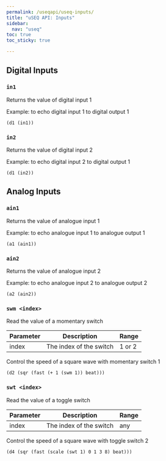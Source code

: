 ```yaml
---
permalink: /useqapi/useq-inputs/
title: "uSEQ API: Inputs"
sidebar:
  nav: "useq"
toc: true
toc_sticky: true

---
```


## Digital Inputs

### `in1`

Returns the value of digital input 1 

Example: to echo digital input 1 to digital output 1
```
(d1 (in1))
```

### `in2`

Returns the value of digital input 2

Example: to echo digital input 2 to digital output 1
```
(d1 (in2))
```

## Analog Inputs

### `ain1`

Returns the value of analogue input 1

Example: to echo analogue input 1 to analogue output 1
```
(a1 (ain1))
```

### `ain2`

Returns the value of analogue input 2

Example: to echo analogue input 2 to analogue output 2
```
(a2 (ain2))
```

### `swm <index>`

Read the value of a momentary switch

| Parameter | Description | Range |
| --- | --- | --- |
| index | The index of the switch | 1 or 2 |


Control the speed of a square wave with momentary switch 1
```
(d2 (sqr (fast (+ 1 (swm 1)) beat)))
```

### `swt <index>`

Read the value of a toggle switch

| Parameter | Description | Range |
| --- | --- | --- |
| index | The index of the switch | any|


Control the speed of a square wave with toggle switch 2
```
(d4 (sqr (fast (scale (swt 1) 0 1 3 8) beat)))
```


